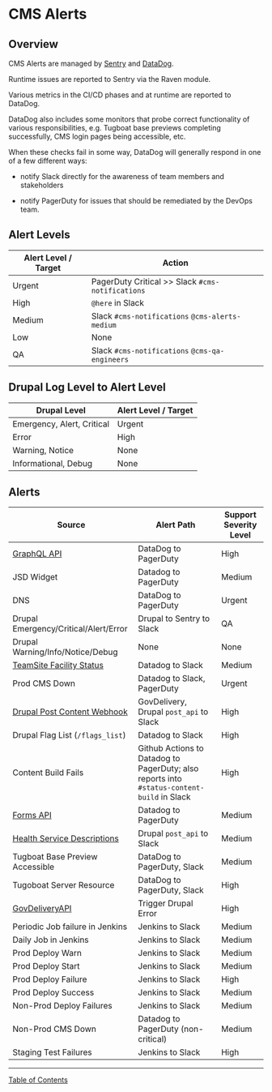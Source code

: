 # CMS Alerts

## Overview

CMS Alerts are managed by [Sentry](https://sentry.vfs.va.gov/) and [DataDog](https://vagov.ddog-gov.com/).  

Runtime issues are reported to Sentry via the Raven module.

Various metrics in the CI/CD phases and at runtime are reported to DataDog.

DataDog also includes some monitors that probe correct functionality of various
responsibilities, e.g. Tugboat base previews completing successfully, CMS login
pages being accessible, etc.

When these checks fail in some way, DataDog will generally respond in one of a
few different ways:

- notify Slack directly for the awareness of team members and stakeholders

- notify PagerDuty for issues that should be remediated by the DevOps team.

## Alert Levels

| Alert Level / Target  | Action                                            |
|-----------------------|---------------------------------------------------|
| Urgent                | PagerDuty Critical >> Slack `#cms-notifications`  |
| High                  | `@here` in Slack                                  |
| Medium                | Slack `#cms-notifications` `@cms-alerts-medium`   |
| Low                   | None                                              |
| QA                    | Slack `#cms-notifications` `@cms-qa-engineers`    |

## Drupal Log Level to Alert Level

| Drupal Level               | Alert Level / Target  |
|----------------------------|-----------------------|
| Emergency, Alert, Critical | Urgent                |
| Error                      | High                  |
| Warning, Notice            | None                  |
| Informational, Debug       | None                  |

## Alerts

| Source | Alert Path | Support Severity Level |
|--------|------------|------------------------|
| [GraphQL API](https://github.com/department-of-veterans-affairs/va.gov-cms/blob/master/READMES/downstream_dependencies.md) | DataDog to PagerDuty | High |
| JSD Widget | Datadog to PagerDuty | Medium |
| DNS | DataDog to PagerDuty | Urgent |
| Drupal Emergency/Critical/Alert/Error | Drupal to Sentry to Slack | QA |
| Drupal Warning/Info/Notice/Debug | None | None |
| [TeamSite Facility Status](https://github.com/department-of-veterans-affairs/va.gov-cms/blob/master/READMES/downstream_dependencies.md) | Datadog to Slack | Medium |
| Prod CMS Down | Datadog to Slack, PagerDuty | Urgent |
| [Drupal Post Content Webhook](https://github.com/department-of-veterans-affairs/va.gov-cms/blob/master/READMES/downstream_dependencies.md) | GovDelivery, Drupal `post_api` to Slack | High |
| Drupal Flag List (`/flags_list`) | Datadog to Slack | High |
| Content Build Fails | Github Actions to Datadog to PagerDuty; also reports into `#status-content-build` in Slack | High |
| [Forms API](https://github.com/department-of-veterans-affairs/va.gov-cms/blob/master/READMES/downstream_dependencies.md) | Datadog to PagerDuty | Medium |
| [Health Service Descriptions](https://github.com/department-of-veterans-affairs/va.gov-cms/blob/master/READMES/downstream_dependencies.md) | Drupal `post_api` to Slack | Medium |
| Tugboat Base Preview Accessible | DataDog to PagerDuty, Slack | Medium |
| Tugoboat Server Resource | DataDog to PagerDuty, Slack | High                   |
| [GovDeliveryAPI](https://github.com/department-of-veterans-affairs/va.gov-cms/blob/master/READMES/upstream-dependencies.md) | Trigger Drupal Error | High |
| Periodic Job failure in Jenkins | Jenkins to Slack | Medium |
| Daily Job in Jenkins | Jenkins to Slack | Medium |
| Prod Deploy Warn | Jenkins to Slack | Medium |
| Prod Deploy Start | Jenkins to Slack | Medium |
| Prod Deploy Failure | Jenkins to Slack | High |
| Prod Deploy Success | Jenkins to Slack | Medium |
| Non-Prod Deploy Failures | Jenkins to Slack | Medium |
| Non-Prod CMS Down | Datadog to PagerDuty (non-critical) | Medium |
| Staging Test Failures | Jenkins to Slack | High |

----

[Table of Contents](../README.md)
